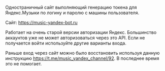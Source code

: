 Одностраничный сайт выполняющий генерацию токена для Яндекс.Музыки по логину и паролю с машины пользователя.

Сайт: https://music-yandex-bot.ru

Работает на очень старой версии авторизации Яндекс. Большинство аккаунтов уже не может авторизоваться через это API. Если не получается войти используйте другие варианты входа.

Раньше вход через сайт можно было восстановить используя данную инструкцию https://t.me/music_yandex_channel/92. В последнее время это не помогает.

